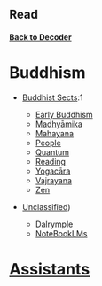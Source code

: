 ## Read
#### [Back to Decoder](https://sukhavaho.github.io/decoder)

# Buddhism

- [Buddhist Sects](https://sukhavaho.github.io/buddhism/sects):1
    - [Early Buddhism](https://sukhavaho.github.io/buddhism/earlybuddhism)
    - [Madhyāmika](https://sukhavaho.github.io/buddhism/madhyamika)
    - [Mahayana](https://sukhavaho.github.io/buddhism/mahayana)
    - [People](https://sukhavaho.github.io/buddhism/people)
    - [Quantum](https://sukhavaho.github.io/quantum/BuddhismQuantum)
    - [Reading](https://sukhavaho.github.io/buddhism/reading)
    - [Yogacāra](https://sukhavaho.github.io/buddhism/yogacara)
    - [Vajrayana](https://sukhavaho.github.io/buddhism/vajrayana)
    - [Zen](https://sukhavaho.github.io/buddhism/zen)


- [Unclassified](https://sukhavaho.github.io/unclassified/unclassified))
    - [Dalrymple](https://sukhavaho.github.io/unclassified/dalrymple)
    - [NoteBookLMs](https://sukhavaho.github.io/unclassified/notebooks)


# [Assistants](https://sukhavaho.github.io/assistants)


